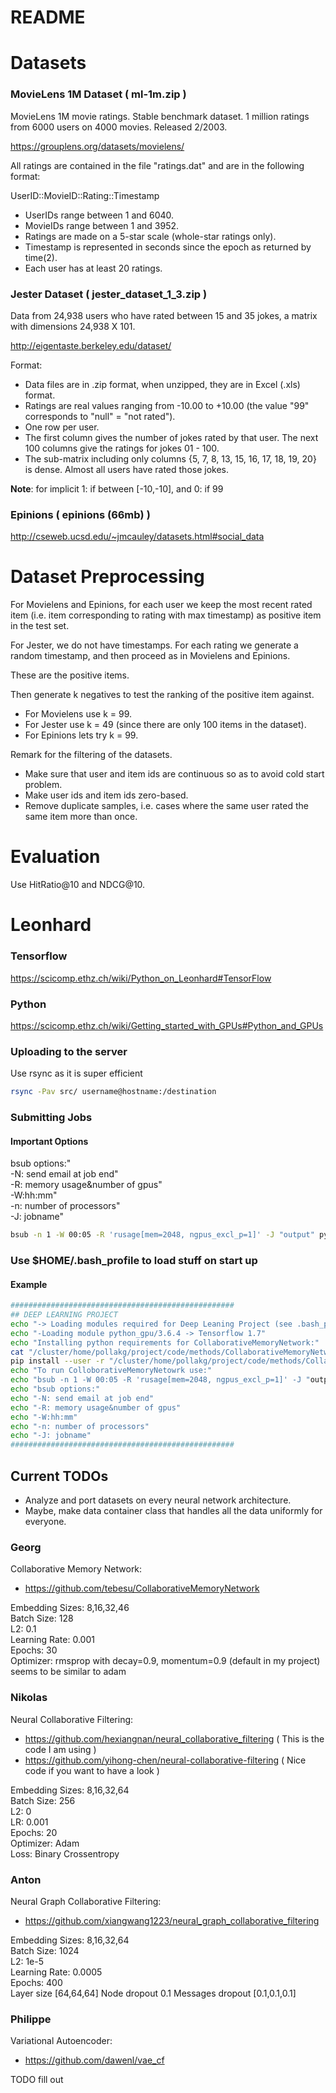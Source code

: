 # README 

# Datasets
### MovieLens 1M Dataset ( ml-1m.zip )

MovieLens 1M movie ratings. Stable benchmark dataset. 1 million ratings from 6000 users on 4000 movies. Released 2/2003. 

https://grouplens.org/datasets/movielens/

All ratings are contained in the file "ratings.dat" and are in the
following format:

UserID::MovieID::Rating::Timestamp

- UserIDs range between 1 and 6040. 
- MovieIDs range between 1 and 3952.
- Ratings are made on a 5-star scale (whole-star ratings only).
- Timestamp is represented in seconds since the epoch as returned by time(2).
- Each user has at least 20 ratings.

### Jester Dataset ( jester_dataset_1_3.zip )

Data from 24,938 users who have rated between 15 and 35 jokes, a matrix with dimensions 24,938 X 101.

http://eigentaste.berkeley.edu/dataset/

Format:
- Data files are in .zip format, when unzipped, they are in Excel (.xls) format.
- Ratings are real values ranging from -10.00 to +10.00 (the value "99" corresponds to "null" = "not rated").
- One row per user.
- The first column gives the number of jokes rated by that user. The next 100 columns give the ratings for jokes 01 - 100.
- The sub-matrix including only columns {5, 7, 8, 13, 15, 16, 17, 18, 19, 20} is dense. Almost all users have rated those jokes.

**Note**: for implicit 1: if between [-10,-10], and 0: if 99 

### Epinions ( epinions (66mb) )
http://cseweb.ucsd.edu/~jmcauley/datasets.html#social_data

# Dataset Preprocessing

For Movielens and Epinions, for each user we keep the most recent rated item (i.e. item corresponding to rating with max timestamp) as positive item in the test set.

For Jester, we do not have timestamps. For each rating we generate a random timestamp, and then proceed as in Movielens and Epinions.

These are the positive items.

Then generate k negatives to test the ranking of the positive item against.
- For Movielens use k = 99.
- For Jester use k = 49 (since there are only 100 items in the dataset).
- For Epinions lets try k = 99.

Remark for the filtering of the datasets.
- Make sure that user and item ids are continuous so as to avoid cold start problem.
- Make user ids and item ids zero-based.
- Remove duplicate samples, i.e. cases where the same user rated the same item more than once.

# Evaluation

Use HitRatio@10 and NDCG@10.

# Leonhard

### Tensorflow 
https://scicomp.ethz.ch/wiki/Python_on_Leonhard#TensorFlow

### Python 
https://scicomp.ethz.ch/wiki/Getting_started_with_GPUs#Python_and_GPUs

### Uploading to the server 
Use rsync as it is super efficient

``` bash
rsync -Pav src/ username@hostname:/destination
```

### Submitting Jobs
#### Important Options
bsub options:"  
-N: send email at job end"  
-R: memory usage&number of gpus"  
-W:hh:mm"  
-n: number of processors"  
-J: jobname"  

```bash
bsub -n 1 -W 00:05 -R 'rusage[mem=2048, ngpus_excl_p=1]' -J "output" python my_script.py
```
### Use $HOME/.bash_profile to load stuff on start up
#### Example
```bash
##################################################
## DEEP LEARNING PROJECT
echo "-> Loading modules required for Deep Leaning Project (see .bash_progile)"
echo "-Loading module python_gpu/3.6.4 -> Tensorflow 1.7"
echo "Installing python requirements for CollaborativeMemoryNetwork:"
cat "/cluster/home/pollakg/project/code/methods/CollaborativeMemoryNetwork/requirements.txt"
pip install --user -r "/cluster/home/pollakg/project/code/methods/CollaborativeMemoryNetwork/requirements.txt"
echo "To run ColloborativeMemoryNetowrk use:"
echo "bsub -n 1 -W 00:05 -R 'rusage[mem=2048, ngpus_excl_p=1]' -J "output" python train.py --gpu 0 --dataset data/citeulike-a.npz --pretrain pretrain/citeulike-a_e50.npz"
echo "bsub options:"
echo "-N: send email at job end"
echo "-R: memory usage&number of gpus"
echo "-W:hh:mm"
echo "-n: number of processors"
echo "-J: jobname"
##################################################
```

## Current TODOs
- Analyze and port datasets on every neural network architecture.
- Maybe, make data container class that handles all the data uniformly for everyone.

### Georg
Collaborative Memory Network:
- https://github.com/tebesu/CollaborativeMemoryNetwork

Embedding Sizes: 8,16,32,46  
Batch Size: 128  
L2: 0.1  
Learning Rate: 0.001  
Epochs: 30  
Optimizer: rmsprop with decay=0.9, momentum=0.9 (default in my project) seems to be similar to adam 

### Nikolas
Neural Collaborative Filtering: 
- https://github.com/hexiangnan/neural_collaborative_filtering ( This is the code I am using )
- https://github.com/yihong-chen/neural-collaborative-filtering ( Nice code if you want to have a look )

Embedding Sizes: 8,16,32,64  
Batch Size: 256  
L2: 0  
LR: 0.001  
Epochs: 20  
Optimizer: Adam  
Loss: Binary Crossentropy  

### Anton
Neural Graph Collaborative Filtering:
- https://github.com/xiangwang1223/neural_graph_collaborative_filtering

Embedding Sizes: 8,16,32,64  
Batch Size: 1024  
L2: 1e-5  
Learning Rate: 0.0005  
Epochs: 400  
Layer size [64,64,64]
Node dropout 0.1 
Messages dropout [0.1,0.1,0.1]

### Philippe
Variational Autoencoder: 
- https://github.com/dawenl/vae_cf

TODO fill out
